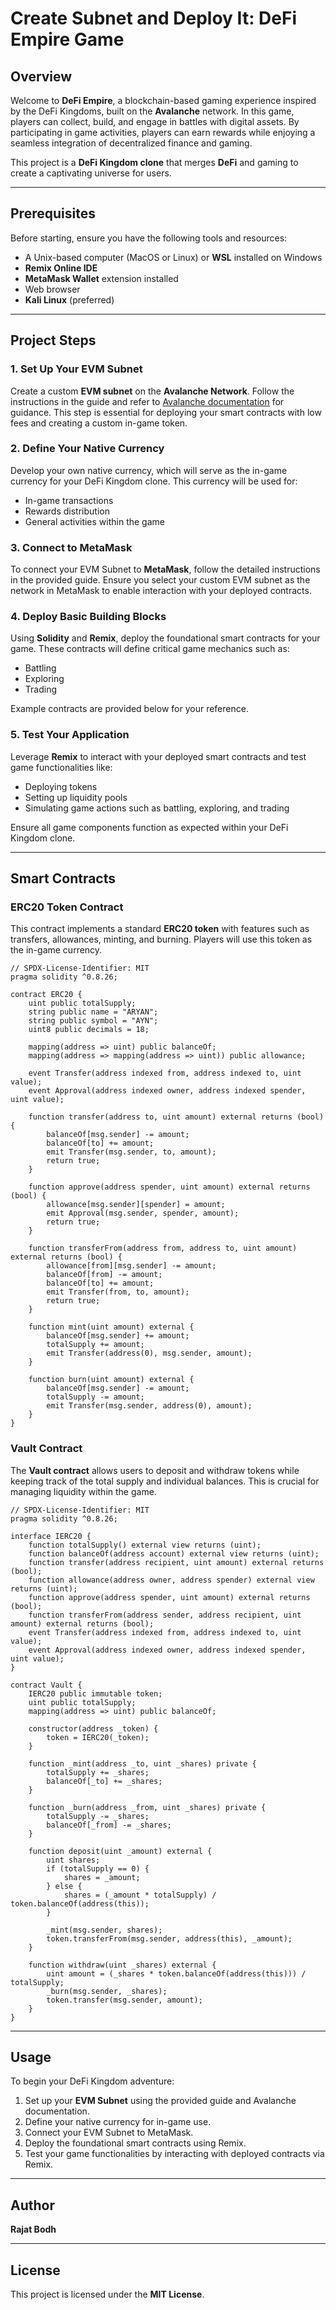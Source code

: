 # **Create Subnet and Deploy It: DeFi Empire Game**

## **Overview**
Welcome to **DeFi Empire**, a blockchain-based gaming experience inspired by the DeFi Kingdoms, built on the **Avalanche** network. In this game, players can collect, build, and engage in battles with digital assets. By participating in game activities, players can earn rewards while enjoying a seamless integration of decentralized finance and gaming.

This project is a **DeFi Kingdom clone** that merges **DeFi** and gaming to create a captivating universe for users.

---

## **Prerequisites**
Before starting, ensure you have the following tools and resources:

- A Unix-based computer (MacOS or Linux) or **WSL** installed on Windows
- **Remix Online IDE**
- **MetaMask Wallet** extension installed
- Web browser
- **Kali Linux** (preferred)

---

## **Project Steps**

### **1. Set Up Your EVM Subnet**
Create a custom **EVM subnet** on the **Avalanche Network**. Follow the instructions in the guide and refer to [Avalanche documentation](https://docs.avax.network/) for guidance. This step is essential for deploying your smart contracts with low fees and creating a custom in-game token.

### **2. Define Your Native Currency**
Develop your own native currency, which will serve as the in-game currency for your DeFi Kingdom clone. This currency will be used for:

- In-game transactions
- Rewards distribution
- General activities within the game

### **3. Connect to MetaMask**
To connect your EVM Subnet to **MetaMask**, follow the detailed instructions in the provided guide. Ensure you select your custom EVM subnet as the network in MetaMask to enable interaction with your deployed contracts.

### **4. Deploy Basic Building Blocks**
Using **Solidity** and **Remix**, deploy the foundational smart contracts for your game. These contracts will define critical game mechanics such as:

- Battling
- Exploring
- Trading

Example contracts are provided below for your reference.

### **5. Test Your Application**
Leverage **Remix** to interact with your deployed smart contracts and test game functionalities like:

- Deploying tokens
- Setting up liquidity pools
- Simulating game actions such as battling, exploring, and trading

Ensure all game components function as expected within your DeFi Kingdom clone.

---

## **Smart Contracts**

### **ERC20 Token Contract**
This contract implements a standard **ERC20 token** with features such as transfers, allowances, minting, and burning. Players will use this token as the in-game currency.

```solidity
// SPDX-License-Identifier: MIT
pragma solidity ^0.8.26;

contract ERC20 {
    uint public totalSupply;
    string public name = "ARYAN";
    string public symbol = "AYN";
    uint8 public decimals = 18;

    mapping(address => uint) public balanceOf;
    mapping(address => mapping(address => uint)) public allowance;

    event Transfer(address indexed from, address indexed to, uint value);
    event Approval(address indexed owner, address indexed spender, uint value);

    function transfer(address to, uint amount) external returns (bool) {
        balanceOf[msg.sender] -= amount;
        balanceOf[to] += amount;
        emit Transfer(msg.sender, to, amount);
        return true;
    }

    function approve(address spender, uint amount) external returns (bool) {
        allowance[msg.sender][spender] = amount;
        emit Approval(msg.sender, spender, amount);
        return true;
    }

    function transferFrom(address from, address to, uint amount) external returns (bool) {
        allowance[from][msg.sender] -= amount;
        balanceOf[from] -= amount;
        balanceOf[to] += amount;
        emit Transfer(from, to, amount);
        return true;
    }

    function mint(uint amount) external {
        balanceOf[msg.sender] += amount;
        totalSupply += amount;
        emit Transfer(address(0), msg.sender, amount);
    }

    function burn(uint amount) external {
        balanceOf[msg.sender] -= amount;
        totalSupply -= amount;
        emit Transfer(msg.sender, address(0), amount);
    }
}
```

### **Vault Contract**
The **Vault contract** allows users to deposit and withdraw tokens while keeping track of the total supply and individual balances. This is crucial for managing liquidity within the game.

```solidity
// SPDX-License-Identifier: MIT
pragma solidity ^0.8.26;

interface IERC20 {
    function totalSupply() external view returns (uint);
    function balanceOf(address account) external view returns (uint);
    function transfer(address recipient, uint amount) external returns (bool);
    function allowance(address owner, address spender) external view returns (uint);
    function approve(address spender, uint amount) external returns (bool);
    function transferFrom(address sender, address recipient, uint amount) external returns (bool);
    event Transfer(address indexed from, address indexed to, uint value);
    event Approval(address indexed owner, address indexed spender, uint value);
}

contract Vault {
    IERC20 public immutable token;
    uint public totalSupply;
    mapping(address => uint) public balanceOf;

    constructor(address _token) {
        token = IERC20(_token);
    }

    function _mint(address _to, uint _shares) private {
        totalSupply += _shares;
        balanceOf[_to] += _shares;
    }

    function _burn(address _from, uint _shares) private {
        totalSupply -= _shares;
        balanceOf[_from] -= _shares;
    }

    function deposit(uint _amount) external {
        uint shares;
        if (totalSupply == 0) {
            shares = _amount;
        } else {
            shares = (_amount * totalSupply) / token.balanceOf(address(this));
        }

        _mint(msg.sender, shares);
        token.transferFrom(msg.sender, address(this), _amount);
    }

    function withdraw(uint _shares) external {
        uint amount = (_shares * token.balanceOf(address(this))) / totalSupply;
        _burn(msg.sender, _shares);
        token.transfer(msg.sender, amount);
    }
}
```

---

## **Usage**
To begin your DeFi Kingdom adventure:

1. Set up your **EVM Subnet** using the provided guide and Avalanche documentation.
2. Define your native currency for in-game use.
3. Connect your EVM Subnet to MetaMask.
4. Deploy the foundational smart contracts using Remix.
5. Test your game functionalities by interacting with deployed contracts via Remix.

---

## **Author**
**Rajat Bodh**

---

## **License**
This project is licensed under the **MIT License**.
